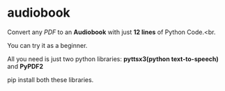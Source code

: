# audiobook
Convert any *PDF* to an **Audiobook** with just **12 lines** of Python Code.<br.

You can try it as a beginner.<br>

All you need is just two python libraries: **pyttsx3(python text-to-speech)** and **PyPDF2**<br>

pip install both these libraries.<br>
